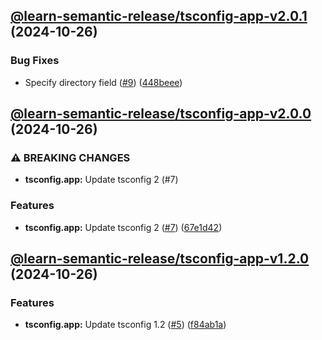 ## [@learn-semantic-release/tsconfig-app-v2.0.1](https://github.com/wakamsha/learn-semantic-release/compare/@learn-semantic-release/tsconfig-app-v2.0.0...@learn-semantic-release/tsconfig-app-v2.0.1) (2024-10-26)

### Bug Fixes

* Specify directory field ([#9](https://github.com/wakamsha/learn-semantic-release/issues/9)) ([448beee](https://github.com/wakamsha/learn-semantic-release/commit/448beee0383f078e60e7d6e05af227511b61040d))

## [@learn-semantic-release/tsconfig-app-v2.0.0](https://github.com/wakamsha/learn-semantic-release/compare/@learn-semantic-release/tsconfig-app-v1.2.0...@learn-semantic-release/tsconfig-app-v2.0.0) (2024-10-26)

### ⚠ BREAKING CHANGES

* **tsconfig.app:** Update tsconfig 2 (#7)

### Features

* **tsconfig.app:** Update tsconfig 2 ([#7](https://github.com/wakamsha/learn-semantic-release/issues/7)) ([67e1d42](https://github.com/wakamsha/learn-semantic-release/commit/67e1d429108019931669572a69c4a96983e73b1a))

## [@learn-semantic-release/tsconfig-app-v1.2.0](https://github.com/wakamsha/learn-semantic-release/compare/@learn-semantic-release/tsconfig-app-v1.1.0...@learn-semantic-release/tsconfig-app-v1.2.0) (2024-10-26)

### Features

* **tsconfig.app:** Update tsconfig 1.2 ([#5](https://github.com/wakamsha/learn-semantic-release/issues/5)) ([f84ab1a](https://github.com/wakamsha/learn-semantic-release/commit/f84ab1ab9219c81e1f7f7d6065cbe5435b0826b1))
